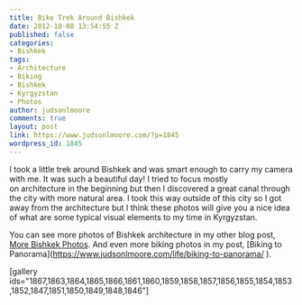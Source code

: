 ```yaml
---
title: Bike Trek Around Bishkek
date: 2012-10-08 13:54:55 Z
published: false
categories:
- Bishkek
tags:
- Architecture
- Biking
- Bishkek
- Kyrgyzstan
- Photos
author: judsonlmoore
comments: true
layout: post
link: https://www.judsonlmoore.com/?p=1845
wordpress_id: 1845
---
```


I took a little trek around Bishkek and was smart enough to carry my camera with me. It was such a beautiful day! I tried to focus mostly on architecture in the beginning but then I discovered a great canal through the city with more natural area. I took this way outside of this city so I got away from the architecture but I think these photos will give you a nice idea of what are some typical visual elements to my time in Kyrgyzstan.

You can see more photos of Bishkek architecture in my other blog post, [More Bishkek Photos](https://www.judsonlmoore.com/bishkek/more-bishkek-photos/). And even more biking photos in my post, [Biking to Panorama](https://www.judsonlmoore.com/life/biking-to-panorama/ ‎).

[gallery ids="1867,1863,1864,1865,1866,1861,1860,1859,1858,1857,1856,1855,1854,1853,1852,1847,1851,1850,1849,1848,1846"]
